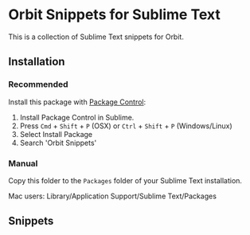 Orbit Snippets for Sublime Text
================================================

This is a collection of Sublime Text snippets for Orbit.

## Installation

### Recommended

Install this package with [Package Control](https://sublime.wbond.net/):
1. Install Package Control in Sublime.
2. Press `Cmd` + `Shift` + `P` (OSX) or `Ctrl` + `Shift` + `P` (Windows/Linux)
3. Select Install Package
4. Search 'Orbit Snippets'

### Manual

Copy this folder to the `Packages` folder of your Sublime Text installation.

Mac users: Library/Application Support/Sublime Text/Packages

## Snippets

